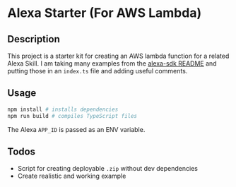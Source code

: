 # Alexa Starter (For AWS Lambda)

## Description

This project is a starter kit for creating an AWS lambda function
for a related Alexa Skill.
I am taking many examples from the
[alexa-sdk README](https://github.com/alexa/alexa-skills-kit-sdk-for-nodejs)
and putting those in an `index.ts` file and adding useful comments.

## Usage

```bash
npm install # installs dependencies
npm run build # compiles TypeScript files
```

The Alexa `APP_ID` is passed as an ENV variable.

## Todos

- Script for creating deployable `.zip` without dev dependencies
- Create realistic and working example
